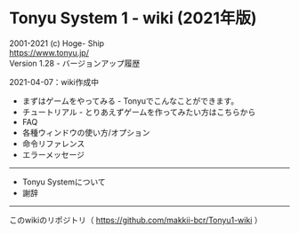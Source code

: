 # Tonyu System 1 - wiki (2021年版)

2001-2021 (c) Hoge- Ship  
https://www.tonyu.jp/  
Version 1.28 - バージョンアップ履歴  
  
2021-04-07：wiki作成中

- まずはゲームをやってみる - Tonyuでこんなことができます。
- チュートリアル - とりあえずゲームを作ってみたい方はこちらから
- FAQ
- 各種ウィンドウの使い方/オプション
- 命令リファレンス
- エラーメッセージ
***
- Tonyu Systemについて
- 謝辞
***
このwikiのリポジトリ（ https://github.com/makkii-bcr/Tonyu1-wiki ）
